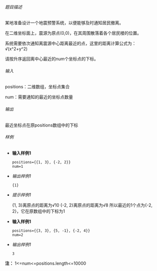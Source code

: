 ###### 题目描述

某地准备设计一个地震预警系统，以便能够及时通知居民撤离。

在二维坐标面上，震源为原点(0,0)，在其周围散落着各个居民楼的位置。

系统需要依次通知离震源中心距离最近的点，这里的距离计算公式为：√(x^2+y^2)

请按升序返回离中心最近的num个坐标点的下标。

###### 输入

positions：二维数组，坐标点集合

num：需要通知的最近的坐标点数量

###### 输出

最近坐标点在原positions数组中的下标

###### 样例

- **输入样例1**

  ```
  positions={{1, 3}, {-2, 2}}
  num=1
  ```

- *输出样例1*

  ```
  {1}
  ```

- *提示样例1*

  {1, 3}离原点的距离为√10
  {-2, 2}离原点的距离为√8
  所以最近的1个点为{-2, 2}，它在原数组中的下标为1


- **输入样例1**

  ```
  positions={{3, 3}, {5, -1}, {-2, 4}}
  num=2
  ```

- *输出样例1*

  ```
  3
  ```

**注：**
1<=num<=positions.length<=10000